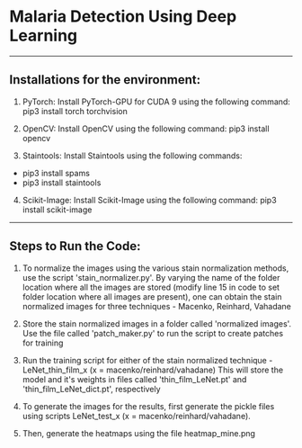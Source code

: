 # Malaria Detection Using Deep Learning

---------------------------------------------------------------------------

## Installations for the environment:

1) PyTorch: Install PyTorch-GPU for CUDA 9 using the following command:
pip3 install torch torchvision

2) OpenCV: Install OpenCV using the following command:
pip3 install opencv

3) Staintools: Install Staintools using the following commands:
- pip3 install spams
- pip3 install staintools

4) Scikit-Image: Install Scikit-Image using the following command:
pip3 install scikit-image

---------------------------------------------------------------------------

## Steps to Run the Code:

1. To normalize the images using the various stain normalization methods, use the script 
'stain_normalizer.py'. By varying the name of the folder location where all the images are stored (modify line 15 in
code to set folder location where all images are present), one can obtain the stain normalized images for three techniques - 
Macenko, Reinhard, Vahadane

2. Store the stain normalized images in a folder called 'normalized images'. Use the file called 'patch_maker.py' to run the script
to create patches for training

3. Run the training script for either of the stain normalized technique - LeNet_thin_film_x (x = macenko/reinhard/vahadane)
This will store the model and it's weights in files called 'thin_film_LeNet.pt' and 'thin_film_LeNet_dict.pt', respectively

4. To generate the images for the results, first generate the pickle files using scripts LeNet_test_x (x = macenko/reinhard/vahadane).

5. Then, generate the heatmaps using the file heatmap_mine.png
